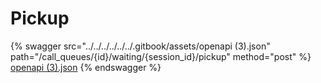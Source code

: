 # Pickup

{% swagger src="../../../../../../.gitbook/assets/openapi (3).json" path="/call_queues/{id}/waiting/{session_id}/pickup" method="post" %}
[openapi (3).json](<../../../../../../.gitbook/assets/openapi (3).json>)
{% endswagger %}
